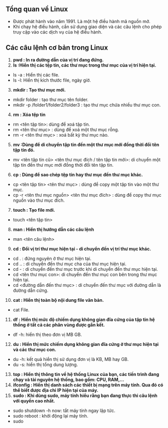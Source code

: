 ## Tổng quan về Linux
- Được phát hành vào năm 1991. Là một hệ điều hành mã nguồn mở.
- Khi chạy hệ điều hành, cần sử dụng giao diện và các câu lệnh cho phép truy cập vào các dịch vụ của hệ điều hành.
## Các câu lệnh cơ bản trong Linux
1. **pwd : In ra đường dẫn của vị trí đang đứng.**
2. **ls :Hiển thị các tệp tin, các thư mục trong thư mục của vị trí hiện tại.**
- ls -a : Hiển thị các file.
- ls -l: Hiển thị kích thước file, ngày giờ.
3. **mkdir : Tạo thư mục mới.**
- mkdir folder : tạo thư mục tên folder.
- mkdir -p /folder1/folder2/folder3 : tạo thư mục chứa nhiều thư mục con.
4. **rm : Xóa tệp tin**
- rm <tên tập tin>: dùng để xoá tập tin.
- rm <tên thư mục> : dùng để xoá một thư mục rỗng.
- rm -r <tên thư mục> : xoá bất kỳ thư mục nào.
5. **mv :Dùng để di chuyển tập tin đến một thư mục mới đồng thời đổi tên tập tin đó.**
- mv <tên tập tin cũ> <tên thư mục đích / tên tập tin mới>: di chuyển một tập tin đến thư mục mới đồng thời đổi tên tập tin.
6. **cp : Dùng để sao chép tệp tin hay thư mục đến thư mục khác.**
- cp <tên tập tin> <tên thư mục> : dùng để copy một tập tin vào một thư mục.
- cp -r <tên thư mục nguồn> <tên thư mục đích> : dùng để copy thư mục nguồn vào thư mục đích.
7. **touch : Tạo file mới.**
- touch <tên tập tin>
8. **man : Hiển thị hướng dẫn các câu lệnh**
- man <tên câu lệnh>
9. **cd : Đổi vị trí thư mục hiện tại - di chuyển đến vị trí thư mục khác.**
- cd . : đứng nguyên ở thư mục hiện tại.
- cd ..  : di chuyển đến thư mục cha của thư mục hiện tại.
- cd -  : di chuyển đến thư mục trước khi di chuyển đến thư mục hiện tại.
- cd <tên thư mục con>: di chuyển đến thư mục con bên trong thư mục hiện tại.
- cd <đường dẫn đến thư mục> : di chuyển đến thư mục với đường dẫn là đường dẫn cứng.
10. **cat : Hiển thị toàn bộ nội dung file văn bản.**
- cat File.
11. **df : Hiển thị mức độ chiếm dụng không gian đĩa cứng của tập tin hệ thống ở tất cả các phân vùng được gắn kết.**
- df -h: hiển thị theo đơn vị MB GB.
12. **du : Hiển thị mức chiếm dụng không gian đĩa cứng ở thư mục hiện tại và các thư mục con.**
- du -h: kết quả hiển thị sử dụng đơn vị là KB, MB hay GB.
- du -s: hiển thị tổng dung lượng.
13. **top : Hiển thị thông tin về hệ thống Linux của bạn, các tiến trình đang chạy và tài nguyên hệ thống, bao gồm: CPU, RAM,...**
14. **ifconfig : Hiển thị danh sách các thiết bị mạng trên máy tính. Qua đó có thể biết được địa chỉ IP hiện tại của máy.**
15. **sudo : Khi dùng sudo, máy tính hiểu rằng bạn đang thực thi câu lệnh với quyền cao nhất.**
- sudo shutdown -h now: tắt máy tính ngay lập tức.
- sudo reboot : khởi động lại máy tính.
- sudo 



